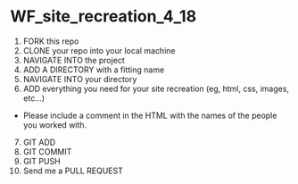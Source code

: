 # WF_site_recreation_4_18

1. FORK this repo
2. CLONE your repo into your local machine
3. NAVIGATE INTO the project
4. ADD A DIRECTORY with a fitting name
5. NAVIGATE INTO your directory
6. ADD everything you need for your site recreation (eg, html, css, images, etc...)
* Please include a comment in the HTML with the names of the people you worked with.
7. GIT ADD
8. GIT COMMIT
9. GIT PUSH
10. Send me a PULL REQUEST
